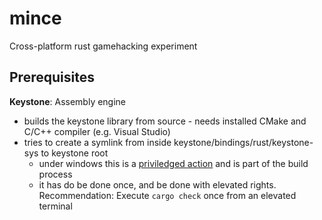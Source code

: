 # mince
Cross-platform rust gamehacking experiment

## Prerequisites
**Keystone**: Assembly engine
- builds the keystone library from source - needs installed CMake and C/C++ compiler (e.g. Visual Studio)
- tries to create a symlink from inside keystone/bindings/rust/keystone-sys to keystone root
    - under windows this is a [priviledged action](https://doc.rust-lang.org/std/os/windows/fs/fn.symlink_dir.html#limitations) and is part of the build process
    - it has do be done once, and be done with elevated rights. Recommendation: Execute ```cargo check``` once from an elevated terminal
